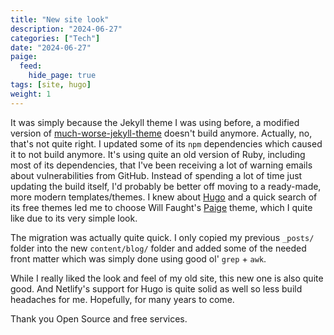 ```yaml
---
title: "New site look"
description: "2024-06-27"
categories: ["Tech"]
date: "2024-06-27"
paige:
  feed:
    hide_page: true
tags: [site, hugo]
weight: 1
---
```


It was simply because the Jekyll theme I was using before, a modified version of [much-worse-jekyll-theme](https://github.com/gchauras/much-worse-jekyll-theme) doesn't build anymore. Actually, no, that's not quite right. I updated some of its `npm` dependencies which caused it to not build anymore. It's using quite an old version of Ruby, including most of its dependencies, that I've been receiving a lot of warning emails about vulnerabilities from GitHub. Instead of spending a lot of time just updating the build itself, I'd probably be better off moving to a ready-made, more modern templates/themes. I knew about [Hugo](https://gohugo.io/) and a quick search of its free themes led me to choose Will Faught's [Paige](https://github.com/willfaught/paige) theme, which I quite like due to its very simple look.

The migration was actually quite quick. I only copied my previous `_posts/` folder into the new `content/blog/` folder and added some of the needed front matter which was simply done using good ol' `grep` + `awk`.

While I really liked the look and feel of my old site, this new one is also quite good. And Netlify's support for Hugo is quite solid as well so less build headaches for me. Hopefully, for many years to come.

Thank you Open Source and free services.

<br>

